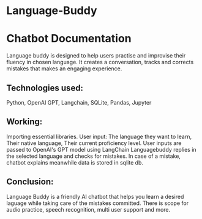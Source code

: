 # Language-Buddy
# Chatbot Documentation

Language buddy is designed to help users practise and improvise their fluency in chosen language. It creates a conversation, tracks and corrects mistakes that makes an engaging experience.

## Technologies used:
Python, OpenAI GPT, Langchain, SQLite, Pandas, Jupyter 

## Working:
Importing essential libraries.
User input: The language they want to learn, Their native language, Their current proficiency level.
User inputs are passed to OpenAI's GPT model using LangChain
Languagebuddy replies in the selected language and checks for mistakes.
In case of a mistake, chatbot explains meanwhile data is stored in sqlite db.

## Conclusion:
Language Buddy is a friendly AI chatbot that helps you learn a desired laguage while taking care of the mistakes committed.
There is scope for audio practice, speech recognition, multi user support and more.





